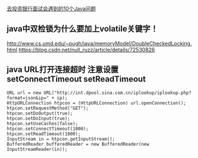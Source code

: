 
[去投资银行面试会遇到的10个Java问题](http://www.importnew.com/29199.html)

## java中双检锁为什么要加上volatile关键字！
http://www.cs.umd.edu/~pugh/java/memoryModel/DoubleCheckedLocking.html
https://blog.csdn.net/null_ruzz/article/details/72530826

## java URL打开连接超时 注意设置 setConnectTimeout setReadTimeout
    URL url = new URL("http://int.dpool.sina.com.cn/iplookup/iplookup.php?format=json&ip=" + ip);
    HttpURLConnection htpcon = (HttpURLConnection) url.openConnection();
    htpcon.setRequestMethod("GET");
    htpcon.setDoOutput(true);
    htpcon.setDoInput(true);
    htpcon.setUseCaches(false);
    htpcon.setConnectTimeout(1000);
    htpcon.setReadTimeout(1000);
    InputStream in = htpcon.getInputStream();
    BufferedReader bufferedReader = new BufferedReader(new InputStreamReader(in));

